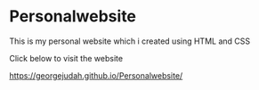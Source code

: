 # Personalwebsite
This is my personal website which i created using HTML and CSS


Click below to visit the website


https://georgejudah.github.io/Personalwebsite/
